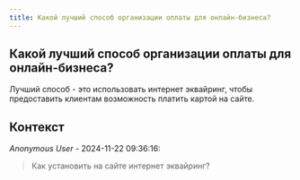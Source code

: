 ```yaml
---
title: Какой лучший способ организации оплаты для онлайн-бизнеса?
---
```


## Какой лучший способ организации оплаты для онлайн-бизнеса?

Лучший способ - это использовать интернет эквайринг, чтобы предоставить клиентам возможность платить картой на сайте.

## Контекст

_Anonymous User_ - 2024-11-22 09:36:16:

> Как установить на сайте интернет эквайринг?
